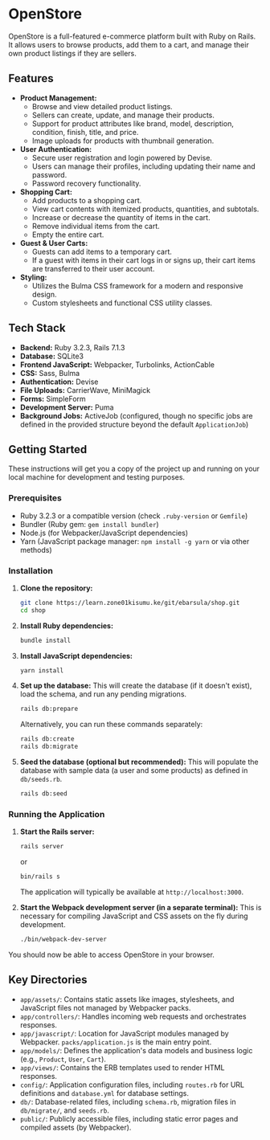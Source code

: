# OpenStore

OpenStore is a full-featured e-commerce platform built with Ruby on Rails. It allows users to browse products, add them to a cart, and manage their own product listings if they are sellers.

## Features

*   **Product Management:**
    *   Browse and view detailed product listings.
    *   Sellers can create, update, and manage their products.
    *   Support for product attributes like brand, model, description, condition, finish, title, and price.
    *   Image uploads for products with thumbnail generation.
*   **User Authentication:**
    *   Secure user registration and login powered by Devise.
    *   Users can manage their profiles, including updating their name and password.
    *   Password recovery functionality.
*   **Shopping Cart:**
    *   Add products to a shopping cart.
    *   View cart contents with itemized products, quantities, and subtotals.
    *   Increase or decrease the quantity of items in the cart.
    *   Remove individual items from the cart.
    *   Empty the entire cart.
*   **Guest & User Carts:**
    *   Guests can add items to a temporary cart.
    *   If a guest with items in their cart logs in or signs up, their cart items are transferred to their user account.
*   **Styling:**
    *   Utilizes the Bulma CSS framework for a modern and responsive design.
    *   Custom stylesheets and functional CSS utility classes.

## Tech Stack

*   **Backend:** Ruby 3.2.3, Rails 7.1.3
*   **Database:** SQLite3
*   **Frontend JavaScript:** Webpacker, Turbolinks, ActionCable
*   **CSS:** Sass, Bulma
*   **Authentication:** Devise
*   **File Uploads:** CarrierWave, MiniMagick
*   **Forms:** SimpleForm
*   **Development Server:** Puma
*   **Background Jobs:** ActiveJob (configured, though no specific jobs are defined in the provided structure beyond the default `ApplicationJob`)

## Getting Started

These instructions will get you a copy of the project up and running on your local machine for development and testing purposes.

### Prerequisites

*   Ruby 3.2.3 or a compatible version (check `.ruby-version` or `Gemfile`)
*   Bundler (Ruby gem: `gem install bundler`)
*   Node.js (for Webpacker/JavaScript dependencies)
*   Yarn (JavaScript package manager: `npm install -g yarn` or via other methods)

### Installation

1.  **Clone the repository:**
    ```bash
    git clone https://learn.zone01kisumu.ke/git/ebarsula/shop.git
    cd shop
    ```

2.  **Install Ruby dependencies:**
    ```bash
    bundle install
    ```

3.  **Install JavaScript dependencies:**
    ```bash
    yarn install
    ```

4.  **Set up the database:**
    This will create the database (if it doesn't exist), load the schema, and run any pending migrations.
    ```bash
    rails db:prepare
    ```
    Alternatively, you can run these commands separately:
    ```bash
    rails db:create
    rails db:migrate
    ```

5.  **Seed the database (optional but recommended):**
    This will populate the database with sample data (a user and some products) as defined in `db/seeds.rb`.
    ```bash
    rails db:seed
    ```

### Running the Application

1.  **Start the Rails server:**
    ```bash
    rails server
    ```
    or
    ```bash
    bin/rails s
    ```
    The application will typically be available at `http://localhost:3000`.

2.  **Start the Webpack development server (in a separate terminal):**
    This is necessary for compiling JavaScript and CSS assets on the fly during development.
    ```bash
    ./bin/webpack-dev-server
    ```

You should now be able to access OpenStore in your browser.

## Key Directories

*   `app/assets/`: Contains static assets like images, stylesheets, and JavaScript files not managed by Webpacker packs.
*   `app/controllers/`: Handles incoming web requests and orchestrates responses.
*   `app/javascript/`: Location for JavaScript modules managed by Webpacker. `packs/application.js` is the main entry point.
*   `app/models/`: Defines the application's data models and business logic (e.g., `Product`, `User`, `Cart`).
*   `app/views/`: Contains the ERB templates used to render HTML responses.
*   `config/`: Application configuration files, including `routes.rb` for URL definitions and `database.yml` for database settings.
*   `db/`: Database-related files, including `schema.rb`, migration files in `db/migrate/`, and `seeds.rb`.
*   `public/`: Publicly accessible files, including static error pages and compiled assets (by Webpacker).